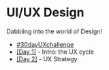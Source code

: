 # UI/UX Design

Dabbling into the world of Design! 


- [#30dayUXchallenge](https://medium.com/envato/why-were-embarking-on-a-30dayuxchallenge-e3d9f1bc1ac6)
- [[Day 1]](https://medium.com/uxbootcamp/30dayuxchallenge-day-1-intro-the-ux-cycle-614ed614968a) - Intro: the UX cycle
- [[Day 2]](https://blog.prototypr.io/30dayuxchallenge-day-2-ux-strategy-c7807f6356d6) - UX Strategy
